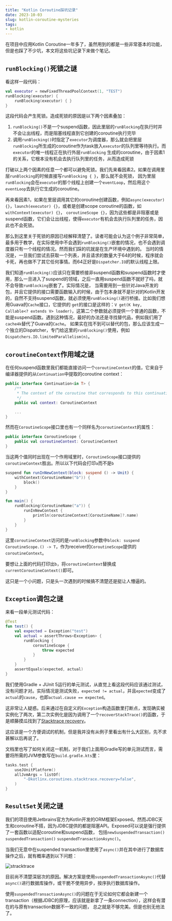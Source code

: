 ```yaml
---
title: "Kotlin Coroutine踩坑记录"
date: 2023-10-03
slug: kotlin-coroutine-mysteries
tags:
- kotlin
---
```


在项目中应用Kotlin Coroutine一年多了，虽然用到的都是一些非常基本的功能，但是也踩了不少坑，本文将这些坑记录下来做个笔记。

<!--more-->

## `runBlocking()`死锁之谜

看这样一段代码：

```kotlin
val executor = newFixedThreadPoolContext(1, "TEST")
runBlocking(executor) {
    runBlocking(executor) { }
}
```

这段代码会产生死锁。造成死锁的原因是以下两个因素叠加：

1. `runBlocking()`不是一个suspend函数，因此里层的`runBlocking`在执行时并不会让出线程，而是阻塞线程直到它创建的coroutine执行完毕
2. 调用`runBlocking()`时指定了`executor`为调度器，那么就会把里层`runBlocking`所生成的coroutine作为task放入`executor`的队列里等待执行。而`executor`的唯一线程正在执行外层`runBlocking`
生成的coroutine，由于因素1的关系，它根本没有机会去执行队列里的任务，从而造成死锁

打破以上两个因素的任意一个都可以避免死锁。我们先来看因素2。如果在调用里层`runBlocking`的时候直接写`runBlocking { }`，那么就不会死锁，
因为里层`runBlocking`会在`executor`的那个线程上创建一个`eventLoop`，然后用这个`eventLoop`去执行它生成的coroutine。

再来看因素1，如果在里层调用其它的coroutine创建函数，例如`async(executor) {}`，`launch(executor) {}`，或者是创建scope coroutine的函数，如`withContext(executor) {}`，
`coroutineScope {}`，因为这些都是非阻塞或是suspend函数，它们会让出线程，使得`executor`有机会去执行队列里的任务，因此也不会死锁。

那么到这里关于死锁的原因已经解释清楚了。读者可能会认为这个例子非常简单，最多用于教学，在实际使用中不会遇到`runBlocking()`嵌套的情况，也不会遇到调度器只有一个线程的情况。然而我们踩的坑就是在生产环境中遇到的。
当时的情况是，一旦我们尝试去获取一个列表，并且请求的数量大于64的时候，程序就会卡死，再也做不了其它任何事情。而64正好是`Dispatcher.IO`的默认线程上限。

我们知道`runBlocking()`应该只在需要桥接非suspend函数和suspend函数时才使用，那么一旦进入了suspend的领域，之后一直用suspend函数不就好了吗，就不会导致`runBlocking`嵌套了。实际情况是，
当需要用到一些针对Java开发的包，并且它提供的接口需要函数输入的时候，由于包本身就不是针对的Kotlin开发的，自然不支持suspend函数，就必须使用`runBlocking()`进行桥接。比如我们想用Guava的`Cache`接口，它提供的
`get`的接口是这样的：`V get(K key, Callable<? extends V> loader)`，这第二个参数就必须提供一个普通的函数，不能是suspend函数。遇到这种情况，最好的办法还是寻找替代品，例如我们用了`cache4k`替代了Guava的`Cache`。
如果实在找不到可以替代的包，那么应该生成一个独立的Dispatcher，专门给这里的`runBlocking()`使用，例如`Dispatchers.IO.limitedParallelism(n)`。

## `coroutineContext`作用域之谜

在任何suspend函数里我们都能直接访问一个`coroutineContext`的值，它来自于编译器提供的从`Continuation`中提取的coroutine context：

```kotlin
public interface Continuation<in T> {
    /**
     * The context of the coroutine that corresponds to this continuation.
     */
    public val context: CoroutineContext

    ...
}
```

然而在`CoroutineScope`接口里也有一个同样名为`coroutineContext`的属性：

```kotlin
public interface CoroutineScope {
    public val coroutineContext: CoroutineContext
}
```

当这两个值同时出现在一个作用域里时，`CoroutineScope`接口提供的`coroutineContext`胜出。所以以下代码会打印`a`而不是`b`

```kotlin
suspend fun runInNewContext(block: suspend () -> Unit) {
    withContext(CoroutineName("b")) {
        block()
    }
}

fun main() {
    runBlocking(CoroutineName("a")) {
        runInNewContext {
            println(coroutineContext[CoroutineName]?.name)
        }
    }
}
```

这里`coroutineContext`访问的是`runBlocking`参数中`block: suspend CoroutineScope.() -> T`，作为receiver的`CoroutineScope`提供的`coroutineContext`。

要想让上面的代码打印出`b`，将`coroutineContext`替换成`currentCoroutineContext()`即可。

这只是一个小问题，只是头一次遇到的时候搞不清楚还是挺让人懵逼的。

## `Exception`调包之谜

来看一段单元测试代码：

```kotlin
@Test
fun test() {
    val expected = Exception("test")
    val actual = assertThrows<Exception> {
        runBlocking {
            coroutineScope {
                throw expected
            }
        }
    }
    assertEquals(expected, actual)
}
```

我们使用Gradle + JUnit 5运行的单元测试，从直觉上看这段代码应该通过测试，没有问题才对。实际情况是测试失败，`expected != actual`，并且`epected`变成了`actual`的`cause`，也即`actual.cause == expected`。

这非常让人疑惑。后来通过在自定义的`Exception`构造函数里打断点，发现确实被实例化了两次，第二次实例化是因为调用了一个`recoverStackTrace()`的函数，于是顺藤摸瓜找到了[Stacktrace recovery](https://github.com/Kotlin/kotlinx.coroutines/blob/master/docs/topics/debugging.md#stacktrace-recovery)。

这应该是一个方便调试的机制，但是我并没有从例子里看出有什么大区别，先不求甚解以后再说了。

文档里也写了如何关闭这一机制，对于我们上面用Gradle写的单元测试而言，需要将所需的JVM参数写在`build.gradle.kts`里：

```kotlin
tasks.test {
    useJUnitPlatform()
    allJvmArgs = listOf(
        "-Dkotlinx.coroutines.stacktrace.recovery=false",
    )
}
```

## `ResultSet`关闭之谜

我们的项目使用Jetbrains官方为Kotlin开发的ORM框架Exposed。然而JDBC天生和coroutine不搭，因为JDBC提供的都是阻塞API。Exposed可以说是强行提供了一套函数以适配coroutine和suspend函数，
包括`newSuspendedTransaction()` `suspendedTransaction()` `suspendedTransactionAsync()`。

当我们无意中在suspended transaction里使用了`async()`并在其中进行了数据库操作之后，就有概率遇到以下问题：

![stracktrace](https://res.cloudinary.com/core2duoe6420/image/upload/v1696341587/posts/kotlin-coroutine-mysteries/stacktrace_vqg5g5.png)

目前尚不清楚深层次的原因。解决方案是使用`suspendedTransactionAsync()`代替`async()`进行数据库操作，或干脆不使用异步，按序执行数据库操作。

使用`suspendedTransactionAsync()`的问题在于无论如何它都会新建一个transaction（根据JDBC的原理，应该就是新拿了一条connection），这样会有潜在的与原有transaction数据不一致的问题，
总之就是不够完美。但是也别无他法了。